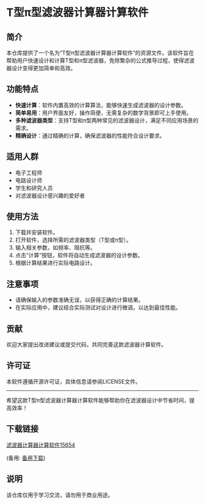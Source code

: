 # T型π型滤波器计算器计算软件

## 简介

本仓库提供了一个名为“T型π型滤波器计算器计算软件”的资源文件。该软件旨在帮助用户快速设计和计算T型和π型滤波器，免除繁杂的公式推导过程，使得滤波器设计变得更加简单和高效。

## 功能特点

- **快速计算**：软件内置高效的计算算法，能够快速生成滤波器的设计参数。
- **简单易用**：用户界面友好，操作简便，无需复杂的数学背景即可上手使用。
- **多种滤波器类型**：支持T型和π型两种常见的滤波器设计，满足不同应用场景的需求。
- **精确设计**：通过精确的计算，确保滤波器的性能符合设计要求。

## 适用人群

- 电子工程师
- 电路设计师
- 学生和研究人员
- 对滤波器设计感兴趣的爱好者

## 使用方法

1. 下载并安装软件。
2. 打开软件，选择所需的滤波器类型（T型或π型）。
3. 输入相关参数，如频率、阻抗等。
4. 点击“计算”按钮，软件将自动生成滤波器的设计参数。
5. 根据计算结果进行实际电路设计。

## 注意事项

- 请确保输入的参数准确无误，以获得正确的计算结果。
- 在实际应用中，建议结合实际测试对设计进行微调，以达到最佳性能。

## 贡献

欢迎大家提出改进建议或提交代码，共同完善这款滤波器计算软件。

## 许可证

本软件遵循开源许可证，具体信息请参阅LICENSE文件。

---

希望这款T型π型滤波器计算器计算软件能够帮助你在滤波器设计中节省时间，提高效率！

## 下载链接
[滤波器计算器计算软件15654](https://pan.quark.cn/s/02f93c7fc9b7) 

(备用: [备用下载](https://pan.baidu.com/s/1PVBGZjF3NZTFwVd0uIx8Lg?pwd=1234))

## 说明

该仓库仅用于学习交流，请勿用于商业用途。
